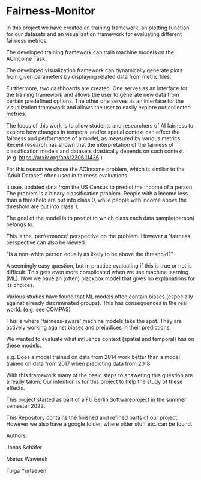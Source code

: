 # Fairness-Monitor

In this project we have created an training framework, an plotting function for our datasets and an visualization framework for evaluating different fairness metrics. 

The developed training framework can train machine models on the ACIncome Task.

The developed visualization framework can dynamically generate plots from given parameters by displaying related data from metric files. 

Furthermore, two dashboards are created.
One serves as an interface for the training framework and allows the user to generate new data from certain predefined options.
The other one serves as an interface for the visualization framework and allows the user to easily explore our collected metrics.


The focus of this work is to allow students and researchers of AI fairness to explore how changes in temporal and/or spatial context can affect the fairness and performance of a model, as measured by various metrics. 
Recent research has shown that the interpretation of the fairness of classification models and datasets drastically depends on such context. (e.g. https://arxiv.org/abs/2206.11436 )

For this reason we chose the ACIncome problem, which is similiar to the 'Adult Dataset' often used in fairness evaluations.

It uses updated data from the US Census to predict the income of a person. The problem is a binary classification problem. People with a income less than a threshold are put into class 0, while people with income above the threshold are put into class 1.

The goal of the model is to predict to which class each data sample(person) belongs to.



This is the 'performance' perspective on the problem. However a 'fairness' perspective can also be viewed.

"Is a non-white person equally as likely to be above the threshold?"

A seemingly easy question, but in practice evaluating if this is true or not is difficult. This gets even more complicated when we use machine learning (ML). Now we have an (often) blackbox model that gives no explanations for its choices.



Various studies have found that ML models often contain biases (especially against already discriminated groups). This has consequences in the real world. (e.g. see COMPAS)



This is where 'fairness-aware' machine models take the spot. They are actively working against biases and prejudices in their predictions.

We wanted to evaluate what influence context (spatial and temporal) has on these models.

e.g. Does a model trained on data from 2014 work better than a model trained on data from 2017 when predicting data from 2018

With this framework many of the basic steps to answering this question are already taken. Our intention is for this project to help the study of these effects.


This project started as part of a FU Berlin Softwareproject in the summer semester 2022.

This Repository contains the finished and refined parts of our project.
However we also have a google folder, where older stuff etc. can be found.

Authors:

Jonas Schäfer

Marius Wawerek

Tolga Yurtseven

